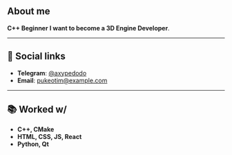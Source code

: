 ## About me

**C++ Beginner**
**I want to become a 3D Engine Developer**.

---

## 🌟 Social links

- **Telegram**: [@axypedodo](https://t.me/axypedodo)
- **Email**: pukeotim@example.com

---

## 📚 Worked w/

- **C++, CMake**
- **HTML, CSS, JS, React**
- **Python, Qt**

